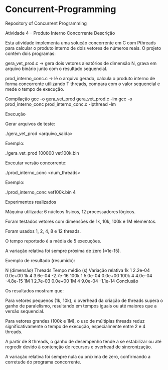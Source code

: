 # Concurrent-Programming
Repository of Concurrent Programming

Atividade 4 – Produto Interno Concorrente
Descrição

Esta atividade implementa uma solução concorrente em C com Pthreads para calcular o produto interno de dois vetores de números reais.
O projeto contém dois programas:

gera_vet_prod.c → gera dois vetores aleatórios de dimensão N, grava em arquivo binário junto com o resultado sequencial.

prod_interno_conc.c → lê o arquivo gerado, calcula o produto interno de forma concorrente utilizando T threads, compara com o valor sequencial e mede o tempo de execução.

Compilação
gcc -o gera_vet_prod gera_vet_prod.c -lm
gcc -o prod_interno_conc prod_interno_conc.c -lpthread -lm

Execução

Gerar arquivos de teste:

./gera_vet_prod <N> <arquivo_saida>


Exemplo:

./gera_vet_prod 100000 vet100k.bin


Executar versão concorrente:

./prod_interno_conc <arquivo> <num_threads>


Exemplo:

./prod_interno_conc vet100k.bin 4

Experimentos realizados

Máquina utilizada: 6 núcleos físicos, 12 processadores lógicos.

Foram testados vetores com dimensões de 1k, 10k, 100k e 1M elementos.

Foram usados 1, 2, 4, 8 e 12 threads.

O tempo reportado é a média de 5 execuções.

A variação relativa foi sempre próxima de zero (≈1e-15).

Exemplo de resultado (resumido):

N (dimensão)	Threads	Tempo médio (s)	Variação relativa
1k	1	2.2e-04	0.0e+00
1k	4	3.6e-04	-2.7e-16
100k	1	5.0e-04	0.0e+00
100k	4	4.0e-04	-4.8e-15
1M	1	2.7e-03	0.0e+00
1M	4	9.0e-04	-1.1e-14
Conclusão

Os resultados mostram que:

Para vetores pequenos (1k, 10k), o overhead da criação de threads supera o ganho de paralelismo, resultando em tempos iguais ou até maiores que a versão sequencial.

Para vetores grandes (100k e 1M), o uso de múltiplas threads reduz significativamente o tempo de execução, especialmente entre 2 e 4 threads.

A partir de 8 threads, o ganho de desempenho tende a se estabilizar ou até regredir devido à contenção de recursos e overhead de sincronização.

A variação relativa foi sempre nula ou próxima de zero, confirmando a corretude do programa concorrente.
